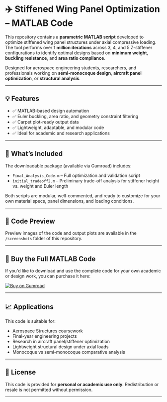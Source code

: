 # ✈️ Stiffened Wing Panel Optimization – MATLAB Code

This repository contains a **parametric MATLAB script** developed to optimize stiffened wing panel structures under axial compressive loading. The tool performs over **1 million iterations** across 3, 4, and 5 Z-stiffener configurations to identify optimal designs based on **minimum weight**, **buckling resistance**, and **area ratio compliance**.

Designed for aerospace engineering students, researchers, and professionals working on **semi-monocoque design**, **aircraft panel optimization**, or **structural analysis**.

---

## 💡 Features

- ✅ MATLAB-based design automation  
- ✅ Euler buckling, area ratio, and geometry constraint filtering  
- ✅ Carpet plot-ready output data  
- ✅ Lightweight, adaptable, and modular code  
- ✅ Ideal for academic and research applications

---

## 📂 What’s Included

The downloadable package (available via Gumroad) includes:

- `Final_Analysis_Code.m` – Full optimization and validation script  
- `initial_tradeoff2.m` – Preliminary trade-off analysis for stiffener height vs. weight and Euler length

Both scripts are modular, well-commented, and ready to customize for your own material specs, panel dimensions, and loading conditions.

---

## 📸 Code Preview

Preview images of the code and output plots are available in the `/screenshots` folder of this repository.

---

## 🛒 Buy the Full MATLAB Code

If you'd like to download and use the complete code for your own academic or design work, you can purchase it here:

[![Buy on Gumroad](https://img.shields.io/badge/Buy%20on-Gumroad-orange?style=for-the-badge&logo=gumroad)](https://asadahsan7.gumroad.com/l/dmauk)

---

## 📈 Applications

This code is suitable for:

- Aerospace Structures coursework  
- Final-year engineering projects  
- Research in aircraft panel/stiffener optimization  
- Lightweight structural design under axial loads  
- Monocoque vs semi-monocoque comparative analysis

---

## 📘 License

This code is provided for **personal or academic use only**. Redistribution or resale is not permitted without permission.

---

